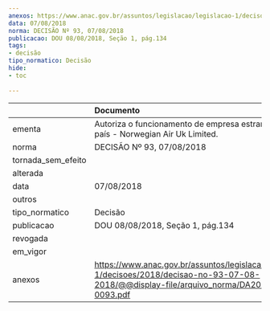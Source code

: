 ```yaml
---
anexos: https://www.anac.gov.br/assuntos/legislacao/legislacao-1/decisoes/2018/decisao-no-93-07-08-2018/@@display-file/arquivo_norma/DA2018-0093.pdf
data: 07/08/2018
norma: DECISÃO Nº 93, 07/08/2018
publicacao: DOU 08/08/2018, Seção 1, pág.134
tags:
- decisão
tipo_normatico: Decisão
hide: 
- toc 
 
---
```


|                    | Documento                                                                                                                                    |
|:-------------------|:---------------------------------------------------------------------------------------------------------------------------------------------|
| ementa             | Autoriza o funcionamento de empresa estrangeira no país - Norwegian Air Uk Limited.                                                          |
| norma              | DECISÃO Nº 93, 07/08/2018                                                                                                                    |
| tornada_sem_efeito |                                                                                                                                              |
| alterada           |                                                                                                                                              |
| data               | 07/08/2018                                                                                                                                   |
| outros             |                                                                                                                                              |
| tipo_normatico     | Decisão                                                                                                                                      |
| publicacao         | DOU 08/08/2018, Seção 1, pág.134                                                                                                             |
| revogada           |                                                                                                                                              |
| em_vigor           |                                                                                                                                              |
| anexos             | https://www.anac.gov.br/assuntos/legislacao/legislacao-1/decisoes/2018/decisao-no-93-07-08-2018/@@display-file/arquivo_norma/DA2018-0093.pdf |